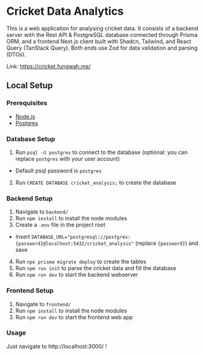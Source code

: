 # Cricket Data Analytics

This is a web application for analysing cricket data. It consists of a backend server with the Rest API & PostgreSQL database connected through Prisma ORM, and a frontend Next.js client built with Shadcn, Tailwind, and React Query (TanStack Query). Both ends use Zod for data validation and parsing (DTOs).

Link: https://cricket.fungwah.me/

## Local Setup

### Prerequisites

- [Node.js](https://nodejs.org/en/download)
- [Postgres](https://www.postgresql.org/download/)

### Database Setup
1. Run `psql -U postgres` to connect to the database (optional: you can replace `postgres` with your user account)
  - Default psql password is `postgres`
2. Run `CREATE DATABASE cricket_analysis;` to create the database

### Backend Setup
1. Navigate to `backend/`
2. Run `npm install` to install the node modules
3. Create a `.env` file in the project root
  - Insert `DATABASE_URL="postgresql://postgres:{password}@localhost:5432/cricket_analysis"` (replace `{password}`) and save
4. Run `npx prisma migrate deploy` to create the tables
5. Run `npm run init` to parse the cricket data and fill the database
6. Run `npm run dev` to start the backend webserver

### Frontend Setup
1. Navigate to `frontend/`
2. Run `npm install` to install the node modules
3. Run `npm run dev` to start the frontend web app

### Usage
Just navigate to http://localhost:3000/ !

